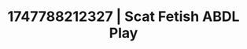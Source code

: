 ---
categories:
- Twerking tease
- Inclusive desire
- Romantasy erotica
- Digital dominatrix
- Shadow kink
image: /assets/images/1747788212327.jpg
layout: post
seo:
  description: Featured content with artistic ABDL Play, Scat Fetish. HD images available.
  keywords: ABDL Play, Scat Fetish
  og_image: /assets/images/1747788212327.jpg
  schema_type: VisualArtwork
tags:
- ABDL Play
- '#1747788212327'
- Scat Fetish
title: 1747788212327 | Scat Fetish ABDL Play
---